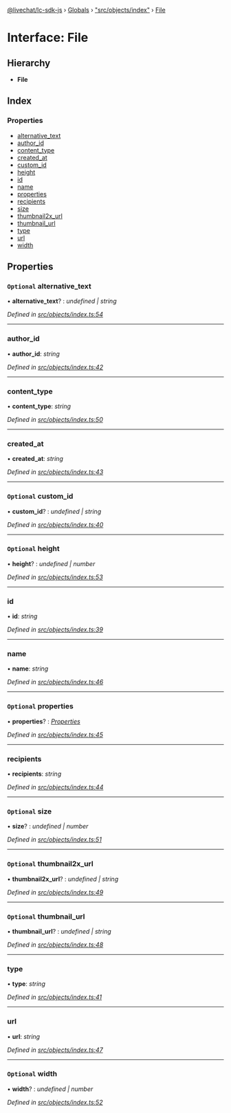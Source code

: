 [@livechat/lc-sdk-js](../README.md) › [Globals](../globals.md) › ["src/objects/index"](../modules/_src_objects_index_.md) › [File](_src_objects_index_.file.md)

# Interface: File

## Hierarchy

* **File**

## Index

### Properties

* [alternative_text](_src_objects_index_.file.md#optional-alternative_text)
* [author_id](_src_objects_index_.file.md#author_id)
* [content_type](_src_objects_index_.file.md#content_type)
* [created_at](_src_objects_index_.file.md#created_at)
* [custom_id](_src_objects_index_.file.md#optional-custom_id)
* [height](_src_objects_index_.file.md#optional-height)
* [id](_src_objects_index_.file.md#id)
* [name](_src_objects_index_.file.md#name)
* [properties](_src_objects_index_.file.md#optional-properties)
* [recipients](_src_objects_index_.file.md#recipients)
* [size](_src_objects_index_.file.md#optional-size)
* [thumbnail2x_url](_src_objects_index_.file.md#optional-thumbnail2x_url)
* [thumbnail_url](_src_objects_index_.file.md#optional-thumbnail_url)
* [type](_src_objects_index_.file.md#type)
* [url](_src_objects_index_.file.md#url)
* [width](_src_objects_index_.file.md#optional-width)

## Properties

### `Optional` alternative_text

• **alternative_text**? : *undefined | string*

*Defined in [src/objects/index.ts:54](https://github.com/livechat/lc-sdk-js/blob/9364105/src/objects/index.ts#L54)*

___

###  author_id

• **author_id**: *string*

*Defined in [src/objects/index.ts:42](https://github.com/livechat/lc-sdk-js/blob/9364105/src/objects/index.ts#L42)*

___

###  content_type

• **content_type**: *string*

*Defined in [src/objects/index.ts:50](https://github.com/livechat/lc-sdk-js/blob/9364105/src/objects/index.ts#L50)*

___

###  created_at

• **created_at**: *string*

*Defined in [src/objects/index.ts:43](https://github.com/livechat/lc-sdk-js/blob/9364105/src/objects/index.ts#L43)*

___

### `Optional` custom_id

• **custom_id**? : *undefined | string*

*Defined in [src/objects/index.ts:40](https://github.com/livechat/lc-sdk-js/blob/9364105/src/objects/index.ts#L40)*

___

### `Optional` height

• **height**? : *undefined | number*

*Defined in [src/objects/index.ts:53](https://github.com/livechat/lc-sdk-js/blob/9364105/src/objects/index.ts#L53)*

___

###  id

• **id**: *string*

*Defined in [src/objects/index.ts:39](https://github.com/livechat/lc-sdk-js/blob/9364105/src/objects/index.ts#L39)*

___

###  name

• **name**: *string*

*Defined in [src/objects/index.ts:46](https://github.com/livechat/lc-sdk-js/blob/9364105/src/objects/index.ts#L46)*

___

### `Optional` properties

• **properties**? : *[Properties](_src_objects_index_.properties.md)*

*Defined in [src/objects/index.ts:45](https://github.com/livechat/lc-sdk-js/blob/9364105/src/objects/index.ts#L45)*

___

###  recipients

• **recipients**: *string*

*Defined in [src/objects/index.ts:44](https://github.com/livechat/lc-sdk-js/blob/9364105/src/objects/index.ts#L44)*

___

### `Optional` size

• **size**? : *undefined | number*

*Defined in [src/objects/index.ts:51](https://github.com/livechat/lc-sdk-js/blob/9364105/src/objects/index.ts#L51)*

___

### `Optional` thumbnail2x_url

• **thumbnail2x_url**? : *undefined | string*

*Defined in [src/objects/index.ts:49](https://github.com/livechat/lc-sdk-js/blob/9364105/src/objects/index.ts#L49)*

___

### `Optional` thumbnail_url

• **thumbnail_url**? : *undefined | string*

*Defined in [src/objects/index.ts:48](https://github.com/livechat/lc-sdk-js/blob/9364105/src/objects/index.ts#L48)*

___

###  type

• **type**: *string*

*Defined in [src/objects/index.ts:41](https://github.com/livechat/lc-sdk-js/blob/9364105/src/objects/index.ts#L41)*

___

###  url

• **url**: *string*

*Defined in [src/objects/index.ts:47](https://github.com/livechat/lc-sdk-js/blob/9364105/src/objects/index.ts#L47)*

___

### `Optional` width

• **width**? : *undefined | number*

*Defined in [src/objects/index.ts:52](https://github.com/livechat/lc-sdk-js/blob/9364105/src/objects/index.ts#L52)*
